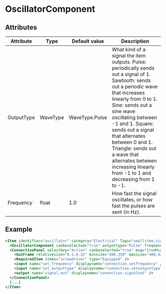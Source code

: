 # OscillatorComponent


## Attributes

| Attribute|Type|Default value|Description |
| ---|---|---|--- |
| OutputType|WaveType|WaveType.Pulse|What kind of a signal the item outputs. Pulse: periodically sends out a signal of 1. Sawtooth: sends out a periodic wave that increases linearly from 0 to 1. Sine: sends out a sine wave oscillating between -1 and 1. Square: sends out a signal that alternates between 0 and 1. Triangle: sends out a wave that alternates between increasing linearly from -1 to 1 and decreasing from 1 to -1. |
| Frequency|float|1.0|How fast the signal oscillates, or how fast the pulses are sent (in Hz). |



## Example
```xml
<Item identifier="oscillator" category="Electrical" Tags="smallitem,signal" maxstacksize="8" cargocontaineridentifier="metalcrate" scale="0.5" impactsoundtag="impact_metal_light" isshootable="true">
  <OscillatorComponent canbeselected="true" outputtype="Pulse" frequency="1" />
  <ConnectionPanel selectkey="Action" canbeselected="true" msg="ItemMsgRewireScrewdriver" hudpriority="10">
    <GuiFrame relativesize="0.2,0.32" minsize="400,350" maxsize="480,420" anchor="Center" style="ConnectionPanel" />
    <RequiredItem items="screwdriver" type="Equipped" />
    <input name="set_frequency" displayname="connection.setfrequency" />
    <input name="set_outputtype" displayname="connection.setoutputtype" />
    <output name="signal_out" displayname="connection.signalout" />
  </ConnectionPanel>
  [...]
</Item>
```

